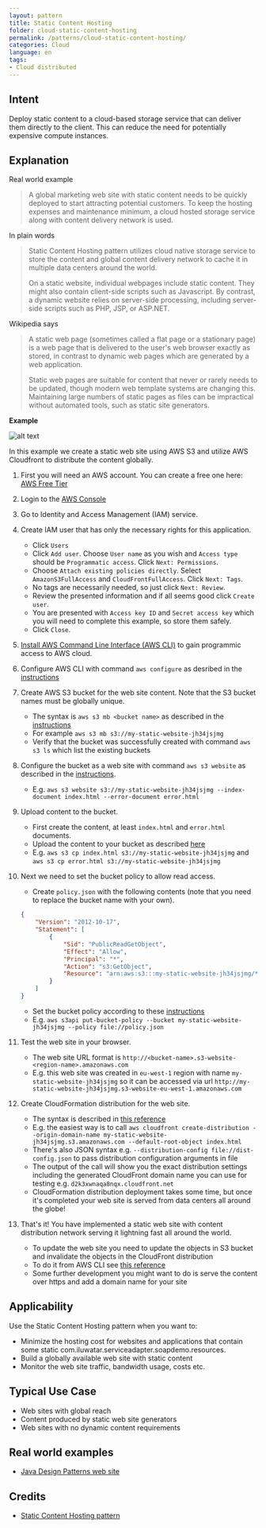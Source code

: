 ```yaml
---
layout: pattern
title: Static Content Hosting
folder: cloud-static-content-hosting
permalink: /patterns/cloud-static-content-hosting/
categories: Cloud
language: en
tags:
- Cloud distributed
---
```


## Intent

Deploy static content to a cloud-based storage service that can deliver them directly to the client. 
This can reduce the need for potentially expensive compute instances.

## Explanation

Real world example

> A global marketing web site with static content needs to be quickly deployed to start attracting
> potential customers. To keep the hosting expenses and maintenance minimum, a cloud hosted storage 
> service along with content delivery network is used.

In plain words

> Static Content Hosting pattern utilizes cloud native storage service to store the content and
> global content delivery network to cache it in multiple data centers around the world.
> 
> On a static website, individual webpages include static content. They might also contain 
> client-side scripts such as Javascript. By contrast, a dynamic website relies on server-side 
> processing, including server-side scripts such as PHP, JSP, or ASP.NET.

Wikipedia says

> A static web page (sometimes called a flat page or a stationary page) is a web page that is 
> delivered to the user's web browser exactly as stored, in contrast to dynamic web pages which are 
> generated by a web application.
> 
> Static web pages are suitable for content that never or rarely needs to be updated, though modern 
> web template systems are changing this. Maintaining large numbers of static pages as files can be 
> impractical without automated tools, such as static site generators.

**Example**

![alt text](./etc/static-content-hosting.png "Static Content Hosting")

In this example we create a static web site using AWS S3 and utilize AWS Cloudfront to distribute
the content globally.

1. First you will need an AWS account. You can create a free one here: [AWS Free Tier](https://aws.amazon.com/free/free-tier/)

2. Login to the [AWS Console](https://console.aws.amazon.com/console/home?nc2=h_ct&src=header-signin)

3. Go to Identity and Access Management (IAM) service.

4. Create IAM user that has only the necessary rights for this application.

   * Click `Users`
   * Click `Add user`. Choose `User name` as you wish and `Access type` should be `Programmatic access`. Click `Next: Permissions`.
   * Choose `Attach existing policies directly`. Select `AmazonS3FullAccess` and `CloudFrontFullAccess`. Click `Next: Tags`.
   * No tags are necessarily needed, so just click `Next: Review`.
   * Review the presented information and if all seems good click `Create user`.
   * You are presented with `Access key ID` and `Secret access key` which you will need to complete this example, so store them safely.
   * Click `Close`.

5. [Install AWS Command Line Interface (AWS CLI)](https://docs.aws.amazon.com/cli/latest/userguide/install-cliv1.html) to gain programmic access to AWS cloud.

6. Configure AWS CLI with command `aws configure` as desribed in the [instructions](https://docs.aws.amazon.com/cli/latest/userguide/cli-configure-quickstart.html#cli-configure-quickstart-config)

7. Create AWS S3 bucket for the web site content. Note that the S3 bucket names must be globally unique.

   * The syntax is `aws s3 mb <bucket name>` as described in the [instructions](https://docs.aws.amazon.com/cli/latest/userguide/cli-services-s3-commands.html#using-s3-commands-managing-buckets-creating)
   * For example `aws s3 mb s3://my-static-website-jh34jsjmg`
   * Verify that the bucket was successfully created with command `aws s3 ls` which list the existing buckets

8. Configure the bucket as a web site with command `aws s3 website` as described in the [instructions](https://docs.aws.amazon.com/cli/latest/reference/s3/website.html).

   * E.g. `aws s3 website s3://my-static-website-jh34jsjmg --index-document index.html --error-document error.html`

9. Upload content to the bucket.

   * First create the content, at least `index.html` and `error.html` documents.
   * Upload the content to your bucket as described [here](https://docs.aws.amazon.com/cli/latest/userguide/cli-services-s3-commands.html#using-s3-commands-managing-objects-copy)
   * E.g. `aws s3 cp index.html s3://my-static-website-jh34jsjmg` and `aws s3 cp error.html s3://my-static-website-jh34jsjmg`

10. Next we need to set the bucket policy to allow read access.

    * Create `policy.json` with the following contents (note that you need to replace the bucket name with your own).

    ```json
    {
        "Version": "2012-10-17",
        "Statement": [
            {
                "Sid": "PublicReadGetObject",
                "Effect": "Allow",
                "Principal": "*",
                "Action": "s3:GetObject",
                "Resource": "arn:aws:s3:::my-static-website-jh34jsjmg/*"
            }
        ]
    }
    ```

    * Set the bucket policy according to these [instructions](https://docs.aws.amazon.com/cli/latest/reference/s3api/put-bucket-policy.html)
    * E.g. `aws s3api put-bucket-policy --bucket my-static-website-jh34jsjmg --policy file://policy.json`

11. Test the web site in your browser.

    * The web site URL format is `http://<bucket-name>.s3-website-<region-name>.amazonaws.com`
    * E.g. this web site was created in `eu-west-1` region with name `my-static-website-jh34jsjmg` so it can be accessed via url `http://my-static-website-jh34jsjmg.s3-website-eu-west-1.amazonaws.com`

12. Create CloudFormation distribution for the web site.

    * The syntax is described in [this reference](https://docs.aws.amazon.com/cli/latest/reference/cloudfront/create-distribution.html)
    * E.g. the easiest way is to call `aws cloudfront create-distribution --origin-domain-name my-static-website-jh34jsjmg.s3.amazonaws.com --default-root-object index.html`
    * There's also JSON syntax e.g. `--distribution-config file://dist-config.json` to pass distribution configuration arguments in file
    * The output of the call will show you the exact distribution settings including the generated CloudFront domain name you can use for testing e.g. `d2k3xwnaqa8nqx.cloudfront.net` 
    * CloudFormation distribution deployment takes some time, but once it's completed your web site is served from data centers all around the globe!

13. That's it! You have implemented a static web site with content distribution network serving it lightning fast all around the world.

    * To update the web site you need to update the objects in S3 bucket and invalidate the objects in the CloudFront distribution
    * To do it from AWS CLI see [this reference](https://docs.aws.amazon.com/cli/latest/reference/cloudfront/create-invalidation.html)
    * Some further development you might want to do is serve the content over https and add a domain name for your site

## Applicability

Use the Static Content Hosting pattern when you want to:

* Minimize the hosting cost for websites and applications that contain some static com.iluwatar.serviceadapter.soapdemo.resources.
* Build a globally available web site with static content
* Monitor the web site traffic, bandwidth usage, costs etc.

## Typical Use Case

* Web sites with global reach
* Content produced by static web site generators
* Web sites with no dynamic content requirements

## Real world examples

* [Java Design Patterns web site](https://java-design-patterns.com)

## Credits

* [Static Content Hosting pattern](https://docs.microsoft.com/en-us/azure/architecture/patterns/static-content-hosting)
